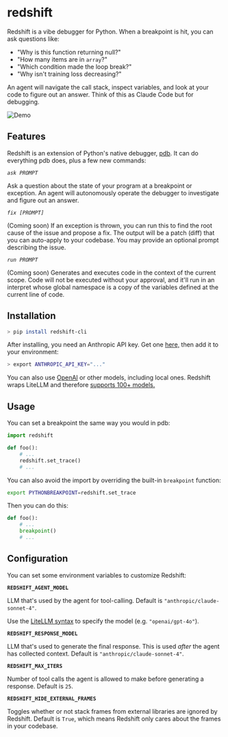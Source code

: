 # redshift

Redshift is a vibe debugger for Python. When a breakpoint is hit, you can ask questions like:

- "Why is this function returning null?"
- "How many items are in `array`?"
- "Which condition made the loop break?"
- "Why isn't training loss decreasing?"

An agent will navigate the call stack, inspect variables, and look at your code to figure out an answer. Think of this as Claude Code but for debugging.

![Demo](./demo.gif)

## Features

Redshift is an extension of Python's native debugger, [pdb](https://docs.python.org/3/library/pdb.html). It can do everything pdb does, plus a few new commands:

_`ask PROMPT`_

Ask a question about the state of your program at a breakpoint or exception. An agent will autonomously operate the debugger to investigate and figure out an answer.

_`fix [PROMPT]`_

(Coming soon) If an exception is thrown, you can run this to find the root cause of the issue and propose a fix. The output will be a patch (diff) that you can auto-apply to your codebase. You may provide an optional prompt describing the issue.

_`run PROMPT`_

(Coming soon) Generates and executes code in the context of the current scope. Code will not be executed without your approval, and it'll run in an interpret whose global namespace is a copy of the variables defined at the current line of code.

## Installation

```bash
> pip install redshift-cli
```

After installing, you need an Anthropic API key. Get one [here,](https://console.anthropic.com/settings/keys) then add it to your environment:

```bash
> export ANTHROPIC_API_KEY="..."
```

You can also use [OpenAI](https://platform.openai.com/api-keys) or other models, including local ones. Redshift wraps LiteLLM and therefore [supports 100+ models.](https://docs.litellm.ai/docs/providers)

## Usage

You can set a breakpoint the same way you would in pdb:

```python
import redshift

def foo():
    # ...
    redshift.set_trace()
    # ...
```

You can also avoid the import by overriding the built-in `breakpoint` function:

```bash
export PYTHONBREAKPOINT=redshift.set_trace
```

Then you can do this:

```python
def foo():
    # ...
    breakpoint()
    # ...
```

<!-- You can also invoke Redshift from the command-line:

```bash
> redshift [-c command] (-m module | pyfile) [args ...]
```

Redshift will automatically enter post-mortem debugging if your program throws an exception. -->

## Configuration

You can set some environment variables to customize Redshift:

**`REDSHIFT_AGENT_MODEL`**

LLM that's used by the agent for tool-calling. Default is `"anthropic/claude-sonnet-4"`.

Use the [LiteLLM syntax](https://docs.litellm.ai/docs/providers) to specify the model (e.g. `"openai/gpt-4o"`).

**`REDSHIFT_RESPONSE_MODEL`**

LLM that's used to generate the final response. This is used _after_ the agent has collected context. Default is `"anthropic/claude-sonnet-4"`.

**`REDSHIFT_MAX_ITERS`**

Number of tool calls the agent is allowed to make before generating a response. Default is `25`.

**`REDSHIFT_HIDE_EXTERNAL_FRAMES`**

Toggles whether or not stack frames from external libraries are ignored by Redshift. Default is `True`, which means Redshift only cares about the frames in your codebase.
